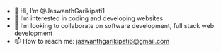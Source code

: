 - 👋 Hi, I’m @JaswanthGarikipati1
- 👀 I’m interested in coding and developing websites
- 💞️ I’m looking to collaborate on software development, full stack web development
- 📫 How to reach me: jaswanthgarikipati6@gmail.com

<!---
JaswanthGarikipati1/JaswanthGarikipati1 is a ✨ special ✨ repository because its `README.md` (this file) appears on your GitHub profile.
You can click the Preview link to take a look at your changes.
--->
